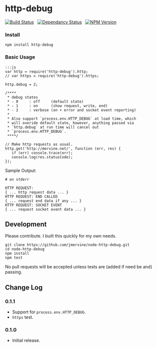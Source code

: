 # http-debug

[![Build Status](https://travis-ci.org/jmervine/node-http-debug.png?branch=master)](https://travis-ci.org/jmervine/node-http-debug) &nbsp; [![Dependancy Status](https://david-dm.org/jmervine/node-http-debug.png)](https://david-dm.org/jmervine/node-http-debug) &nbsp; [![NPM Version](https://badge.fury.io/js/http-debug.png)](https://badge.fury.io/js/http-debug)

### Install

    npm install http-debug

### Basic Usage

    :::js
    var http = require('http-debug').http;
    // var https = require('http-debug').https;

    http.debug = 2;

    /****
     * debug states
     * - 0     : off     (default state)
     * - 1     : on      (show request, write, end)
     * - 2     : verbose (on + error and socket event reporting)
     *
     * Also support `process.env.HTTP_DEBUG` at load time, which
     * will overide default state, however, anything passed via
     * `http.debug` at run time will cancel out
     * `process.env.HTTP_DEBUG`.
     ****/

    // Make http requests as usual.
    http.get('http://mervine.net/', function (err, res) {
       if (err) console.trace(err);
       console.log(res.statusCode);
    });

Sample Output:

    # on stderr

    HTTP REQUEST:
    { ... http request data ... }
    HTTP REQUEST: END CALLED
    { ... request end data if any ... }
    HTTP REQUEST: SOCKET EVENT
    { ... request socket event data ... }


## Development

Please contribute. I built this quickly for my own needs.

    git clone https://github.com/jmervine/node-http-debug.git
    cd node-http-debug
    npm install
    npm test

No pull requests will be accepted unless tests are (added if need be and) passing.

## Change Log

### 0.1.1

* Support for `process.env.HTTP_DEBUG`.
* `https` test.

### 0.1.0

* Initial release.
